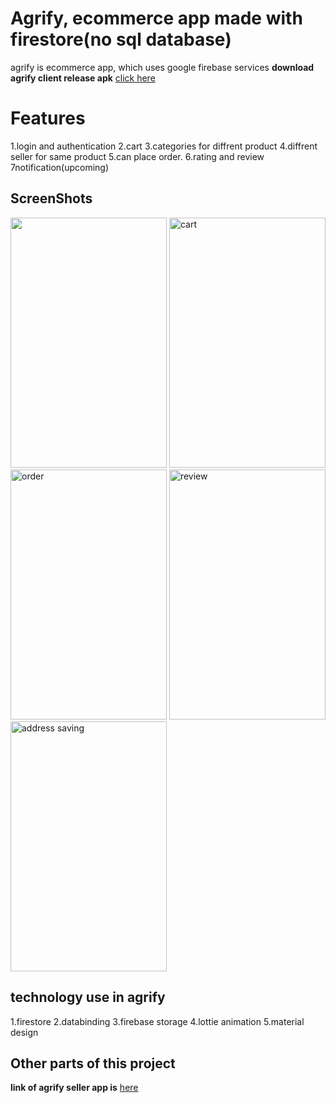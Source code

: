 # Agrify, ecommerce app made with firestore(no sql database)

agrify is ecommerce app, which uses google firebase services
**download agrify client release apk** [click here](https://github.com/arjunshah17/agrify_client/releases/download/1.0/agrify_client.1.0.apk)

# Features
1.login and authentication
2.cart
3.categories for diffrent product
4.diffrent seller for same product
5.can place order.
6.rating and review
7notification(upcoming)

## ScreenShots
<p>
<img src="https://media.giphy.com/media/hSzny24t7J8FeC1WbP/giphy.gif" width="250" height="400">
<img src="https://media.giphy.com/media/Q6wwoG3waSXPZHpgK7/giphy.gif" alt="cart" width="250"  height="400">
<img src="https://media.giphy.com/media/j0XSadreGxqYtmeXI3/giphy.gif" alt="order" width="250"  height="400">
<img src="https://media.giphy.com/media/XejGqrP8JFptDbebBO/giphy.gif" alt="review" width="250"  height="400">
<img src="https://media.giphy.com/media/jn8CEF8c531YH2cMBQ/giphy.gif" alt="address saving" width="250" height="400">

</p>

## technology use in agrify
1.firestore
2.databinding
3.firebase storage
4.lottie animation
5.material design

## Other parts of this project
**link of agrify seller app is** [here](https://github.com/arjunshah17/agrify_sellers.git)



